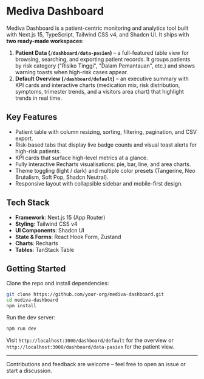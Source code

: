 # Mediva Dashboard

Mediva Dashboard is a patient-centric monitoring and analytics tool built with Next.js 15, TypeScript, Tailwind CSS v4, and Shadcn UI. It ships with **two ready-made workspaces**:

1. **Patient Data (`/dashboard/data-pasien`)** – a full-featured table view for browsing, searching, and exporting patient records. It groups patients by risk category ("Risiko Tinggi", "Dalam Pemantauan", etc.) and shows warning toasts when high-risk cases appear.
2. **Default Overview (`/dashboard/default`)** – an executive summary with KPI cards and interactive charts (medication mix, risk distribution, symptoms, trimester trends, and a visitors area chart) that highlight trends in real time.


## Key Features

- Patient table with column resizing, sorting, filtering, pagination, and CSV export.
- Risk-based tabs that display live badge counts and visual toast alerts for high-risk patients.
- KPI cards that surface high-level metrics at a glance.
- Fully interactive Recharts visualisations: pie, bar, line, and area charts.
- Theme toggling (light / dark) and multiple color presets (Tangerine, Neo Brutalism, Soft Pop, Shadcn Neutral).
- Responsive layout with collapsible sidebar and mobile-first design.

## Tech Stack

- **Framework**: Next.js 15 (App Router)
- **Styling**: Tailwind CSS v4
- **UI Components**: Shadcn UI
- **State & Forms**: React Hook Form, Zustand
- **Charts**: Recharts
- **Tables**: TanStack Table

## Getting Started

Clone the repo and install dependencies:

```bash
git clone https://github.com/your-org/mediva-dashboard.git
cd mediva-dashboard
npm install
```

Run the dev server:

```bash
npm run dev
```

Visit `http://localhost:3000/dashboard/default` for the overview or `http://localhost:3000/dashboard/data-pasien` for the patient view.

---

Contributions and feedback are welcome – feel free to open an issue or start a discussion.
